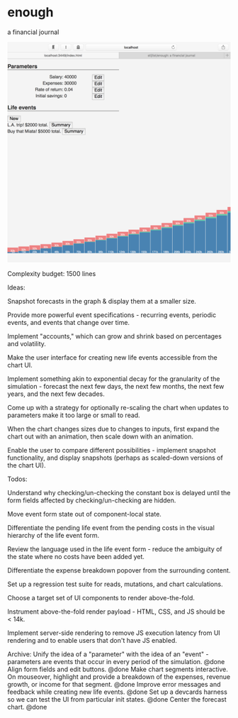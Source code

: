 # enough
a financial journal

![current state](https://raw.githubusercontent.com/stijlist/enough/master/screenshots/enough-2016-08-19.png)


Complexity budget: 1500 lines

Ideas:

Snapshot forecasts in the graph & display them at a smaller size.

Provide more powerful event specifications - recurring events, periodic events, and events that change over time.

Implement "accounts," which can grow and shrink based on percentages and
volatility.

Make the user interface for creating new life events accessible from the chart UI.

Implement something akin to exponential decay for the granularity of the simulation - forecast the next few days, the next few months, the next few years, and the next few decades.

Come up with a strategy for optionally re-scaling the chart when updates to parameters make it too large or small to read.

When the chart changes sizes due to changes to inputs, first expand the chart out with an animation, then scale down with an animation.

Enable the user to compare different possibilities - implement snapshot functionality, and display snapshots (perhaps as scaled-down versions of the chart UI).

Todos:

Understand why checking/un-checking the constant box is delayed until the form fields affected by checking/un-checking are hidden.

Move event form state out of component-local state.

Differentiate the pending life event from the pending costs in the visual hierarchy of the life event form.

Review the language used in the life event form - reduce the ambiguity of the state where no costs have been added yet.

Differentiate the expense breakdown popover from the surrounding content.

Set up a regression test suite for reads, mutations, and chart calculations.

Choose a target set of UI components to render above-the-fold.

Instrument above-the-fold render payload - HTML, CSS, and JS should be < 14k.

Implement server-side rendering to remove JS execution latency from UI rendering and to enable users that don't have JS enabled.


Archive:
Unify the idea of a "parameter" with the idea of an "event" - parameters are events that occur in every period of the simulation. @done
Align form fields and edit buttons. @done
Make chart segments interactive. On mouseover, highlight and provide a breakdown of the expenses, revenue growth, or income for that segment. @done
Improve error messages and feedback while creating new life events. @done
Set up a devcards harness so we can test the UI from particular init states. @done
Center the forecast chart. @done
